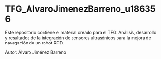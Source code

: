 # TFG_AlvaroJimenezBarreno_u186356
Este repositorio contiene el material creado para el TFG: Análisis, desarrollo y resultados de la integración de sensores ultrasónicos para la mejora de navegación de un robot RFID.

Autor: Álvaro Jiménez Barreno
